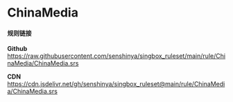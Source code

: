# ChinaMedia

#### 规则链接

**Github**
https://raw.githubusercontent.com/senshinya/singbox_ruleset/main/rule/ChinaMedia/ChinaMedia.srs

**CDN**
https://cdn.jsdelivr.net/gh/senshinya/singbox_ruleset@main/rule/ChinaMedia/ChinaMedia.srs